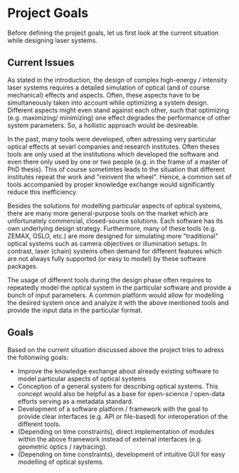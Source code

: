 # Project Goals

Before defining the project goals, let us first look at the current situation while designing laser systems.

## Current Issues

As stated in the introduction, the design of complex high-energy / intensity laser systems requires a detailed simulation of optical (and of course mechanical) effects and aspects. Often, these aspects have to be simultaneously taken into account while optimizing a system design. Different aspects might even stand against each other, such that optimizing (e.g. maximizing/ minimizing) one effect degrades the performance of other system parameters. So, a hollistic approach would be desireable.

In the past, many tools were developed, often adressing very particular optical effects at sevarl companies and research institutes. Often theses tools are only used at the institutions which developed the software and even there only used by one or two people (e.g. in the frame of a master of PhD thesis). This of course sometimtes leads to the situation that different institutes repeat the work and "reinvent the wheel". Hence, a common set of tools accompanied by proper knowledge exchange would significantly reduce this inefficiency.

Besides the solutions for modelling particular aspects of optical systems, there are many more general-purpose tools on the market which are unfortunately commercial, closed-source solutions. Each software has its own underlying design strategy. Furthermore, many of these tools (e.g. ZEMAX, OSLO, etc.) are more designed for simulating more "traditional" optical systems such as camera objectives or illumination setups. In contrast, laser (chain) systems often demand for different features which are not always fully supported (or easy to model) by these software packages.

The usage of different tools during the design phase often requires to repeatedly model the optical system in the particular software and provide a bunch of input parameters. A common platform would allow for modelling the desired system once and analyze it with the above mentioned tools and provide the input data in the particular format.

## Goals

Based on the current situation discussed above the project tries to adress the follonwing goals:

- Improve the knowledge exchange about already existing software to model particular aspects of optical systems
- Conception of a general system for describing optical systems. This concept would also be helpful as a base for open-science / open-data efforts serving as a metadata standard.
- Development of a software platform / framework with the goal to provide clear interfaces (e.g. API or file-based) for interoperation of the different tools.
- (Depending on time constraints), direct implementation of modules within the above framework instead of external interfaces (e.g. geometric optics / raytracing).
- (Depending on time constraints), development of intuitive GUI for easy modelling of optical systems.
